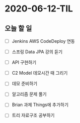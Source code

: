 # 2020-06-12-TIL

## 오늘 할 일

- [ ] Jenkins AWS CodeDeploy 연동
- [ ] 스프링 Data JPA 강의 듣기
- [ ] API 구현하기
- [ ] C2 Model 데모시간 때 그리기
- [ ] 데모 준비하기
- [ ] 알고리즘 문제 풀기
- [ ] Brian 과제 Things에 추가하기
- [ ] 트리 자료구조 공부하기

